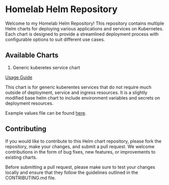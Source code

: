 # Homelab Helm Repository

Welcome to my Homelab Helm Repository! This repository contains multiple Helm charts for deploying various applications and services on Kubernetes. Each chart is designed to provide a streamlined deployment process with configurable options to suit different use cases.

## Available Charts
1. Generic kuberetes service chart

[Usage Guide](charts/homelab-charts/README.md)

This chart is for generic kuberentes services that do not require much outside of deployment, service and ingress resources. It is a slightly modified base helm chart to include environment variables and secrets on deployment resources.

Example values file can be found [here](charts/homelab-charts/tests/full-deployment.yaml).

## Contributing

If you would like to contribute to this Helm chart repository, please fork the repository, make your changes, and submit a pull request. We welcome contributions in the form of bug fixes, new features, or improvements to existing charts.

Before submitting a pull request, please make sure to test your changes locally and ensure that they follow the guidelines outlined in the CONTRIBUTING.md file.